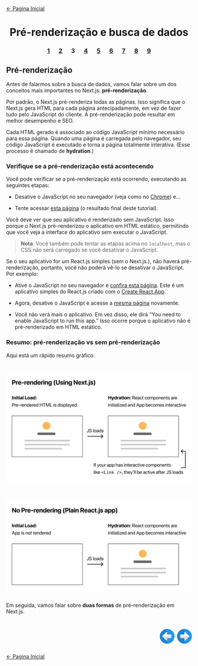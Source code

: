 [← Pagina Inicial](../../../README.md#basico)

<h1 align="center">Pré-renderização e busca de dados</h1>

<h3 align="center">
<a href="./1.md" style="margin:0 10px;">1</a>
<a href="./2.md" style="margin:0 10px;">2</a>
<spam style="margin:0 10px;">3</spam>
<a href="./4.md" style="margin:0 10px;">4</a>
<a href="./5.md" style="margin:0 10px;">5</a>
<a href="./6.md" style="margin:0 10px;">6</a>
<a href="./7.md" style="margin:0 10px;">7</a>
<a href="./8.md" style="margin:0 10px;">8</a>
<a href="./9.md" style="margin:0 10px;">9</a>
</h3>

## Pré-renderização

Antes de falarmos sobre a busca de dados, vamos falar sobre um dos conceitos mais importantes no Next.js: **pré-renderização**.

Por padrão, o Next.js pré-renderiza todas as páginas. Isso significa que o Next.js gera HTML para cada página antecipadamente, em vez de fazer tudo pelo JavaScript do cliente. A pré-renderização pode resultar em melhor desempenho e SEO.

Cada HTML gerado é associado ao código JavaScript mínimo necessário para essa página. Quando uma página é carregada pelo navegador, seu código JavaScript é executado e torna a página totalmente interativa. (Esse processo é chamado de **hydration**.)

### Verifique se a pré-renderização está acontecendo

Você pode verificar se a pré-renderização está ocorrendo, executando as seguintes etapas:

  - Desative o JavaScript no seu navegador (veja como no [Chrome](https://developers.google.com/web/tools/chrome-devtools/javascript/disable)) e…

  - Tente acessar [esta página](https://next-learn-starter.now.sh/) (o resultado final deste tutorial).

Você deve ver que seu aplicativo é renderizado sem JavaScript. Isso porque o Next.js pré-renderizou o aplicativo em HTML estático, permitindo que você veja a interface do aplicativo sem executar o JavaScript.

>**Nota**: Você também pode tentar as etapas acima no `localhost`, mas o CSS não será carregado se você desativar o JavaScript.

Se o seu aplicativo for um React.js simples (sem o Next.js.), não haverá pré-renderização, portanto, você não poderá vê-lo se desativar o JavaScript. Por exemplo:

  - Ative o JavaScript no seu navegador e [confira esta página](https://create-react-app.now-examples.now.sh/). Este é um aplicativo simples do React.js criado com o [Create React App](https://create-react-app.dev/).

  - Agora, desative o JavaScript e acesse a [mesma página](https://create-react-app.now-examples.now.sh/) novamente.

  - Você não verá mais o aplicativo. Em vez disso, ele dirá "You need to enable JavaScript to run this app." Isso ocorre porque o aplicativo não é pré-renderizado em HTML estático.

### Resumo: pré-renderização vs sem pré-renderização

Aqui está um rápido resumo gráfico:

<h1 align="center"><img src="../../../images/pre-rendering.png"></h1>

<h1 align="center"><img src="../../../images/no-pre-rendering.png"></h1>

Em seguida, vamos falar sobre **duas formas** de pré-renderização em Next.js.

<h1 align="right">
<a href="./2.md"><img src="../../../images/previous-arrow.svg" alt="next-arrow" width="40px"></a>
<a href="./4.md"><img src="../../../images/next-arrow.svg" alt="next-arrow" width="40px"></a>
</h1>

[← Pagina Inicial](../../../README.md#basico)